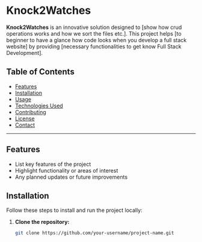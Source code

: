 # Knock2Watches

**Knock2Watches** is an innovative solution designed to [show how crud operations works and how we sort the files etc.]. This project helps [to beginner to have a glance how code looks when you develop a full stack website] by providing [necessary functionalities to get know Full Stack Development].

## Table of Contents

- [Features](#features)
- [Installation](#installation)
- [Usage](#usage)
- [Technologies Used](#technologies-used)
- [Contributing](#contributing)
- [License](#license)
- [Contact](#contact)

---

## Features

- List key features of the project
- Highlight functionality or areas of interest
- Any planned updates or future improvements

## Installation

Follow these steps to install and run the project locally:

1. **Clone the repository:**

   ```bash
   git clone https://github.com/your-username/project-name.git
